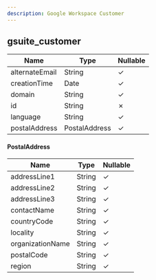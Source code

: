 ```yaml
---
description: Google Workspace Customer
---
```

gsuite_customer
---------------

| **Name**       | **Type**      | **Nullable** |
| -------------- | ------------- | ------------ |
| alternateEmail | String        | &check;      |
| creationTime   | Date          | &check;      |
| domain         | String        | &check;      |
| id             | String        | &cross;      |
| language       | String        | &check;      |
| postalAddress  | PostalAddress | &check;      |

#### PostalAddress
| **Name**         | **Type** | **Nullable** |
| ---------------- | -------- | ------------ |
| addressLine1     | String   | &check;      |
| addressLine2     | String   | &check;      |
| addressLine3     | String   | &check;      |
| contactName      | String   | &check;      |
| countryCode      | String   | &check;      |
| locality         | String   | &check;      |
| organizationName | String   | &check;      |
| postalCode       | String   | &check;      |
| region           | String   | &check;      |
